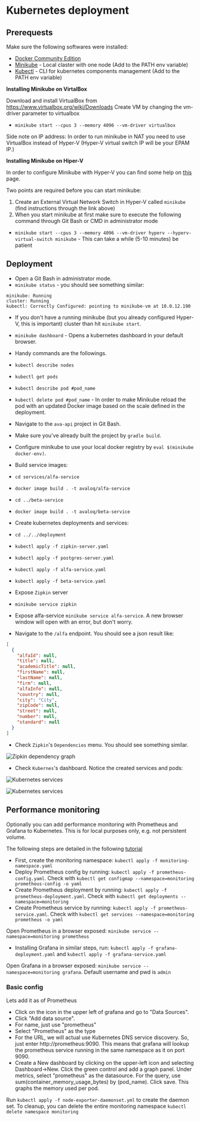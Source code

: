 # Kubernetes deployment

## Prerequests

Make sure the following softwares were installed:

- [Docker Community Edition](https://www.docker.com/community-edition)
- [Minikube](https://github.com/kubernetes/minikube) - Local claster with one node (Add to the PATH env variable)
- [Kubectl](https://kubernetes.io/docs/tasks/tools/install-kubectl/) - CLI for kubernetes components management (Add to the PATH env variable)


**Installing Minikube on VirtalBox**

Download and install VirtualBox from
https://www.virtualbox.org/wiki/Downloads
Create VM by changing the vm-driver parameter to virtualbox
- `minikube start --cpus 3 --memory 4096 --vm-driver virtualbox`

Side note on IP address: In order to run minikube in NAT you need to use VirtualBox instead of Hyper-V (Hyper-V virtual switch IP will be your EPAM IP.)

**Installing Minikube on Hiper-V**

In order to configure Minikube with Hyper-V you can find some help on [this](https://kb.epam.com/display/CTOOCC/Kubernetes+installation) page.

Two points are required before you can start minikube:

1. Create an External Virtual Network Switch in Hyper-V called `minikube` (find instructions through the link above)
2. When you start minikube at first make sure to execute the following command through Git Bash or CMD in administrator mode
- `minikube start --cpus 3 --memory 4096 --vm-driver hyperv --hyperv-virtual-switch minikube` - This can take a while (5-10 minutes) be patient

## Deployment

- Open a Git Bash in administrator mode.
- `minikube status` - you should see something similar:
```
minikube: Running
cluster: Running
kubectl: Correctly Configured: pointing to minikube-vm at 10.0.12.190
```

- If you don't have a running minikube (but you already configured Hyper-V, this is important) cluster than hit `minikube start`.
- `minikube dashboard` - Opens a kubernetes dashboard in your default browser.

- Handy commands are the followings.
- `kubectl describe nodes`
- `kubectl get pods`
- `kubectl describe pod #pod_name`
- `kubectl delete pod #pod_name` - In order to make Minikube reload the pod with an updated Docker image based on the scale defined in the deployment.

- Navigate to the `ava-api` project in Git Bash.
- Make sure you've already built the project by `gradle build`.
- Configure minikube to use your local docker registry by `eval $(minikube docker-env)`.
- Build service images:
 - `cd services/alfa-service`
 - `docker image build . -t avaloq/alfa-service`
 - `cd ../beta-service`
 - `docker image build . -t avaloq/beta-service`
- Create kubernetes deployments and services:
 - `cd ../../deployment`
 - `kubectl apply -f zipkin-server.yaml`
 - `kubectl apply -f postgres-server.yaml`
 - `kubectl apply -f alfa-service.yaml`
 - `kubectl apply -f beta-service.yaml`
- Expose `Zipkin` server
 - `minikube service zipkin`
- Expose alfa-service `minikube service alfa-service`. A new browser window will open with an error, but don't worry.
- Navigate to the `/alfa` endpoint. You should see a json  result like:

```json
[
  {
    "alfaId": null,
    "title": null,
    "academicTitle": null,
    "firstName": null,
    "lastName": null,
    "firm": null,
    "alfaInfo": null,
    "country": null,
    "city": "City",
    "zipCode": null,
    "street": null,
    "number": null,
    "standard": null
  }
]
```

- Check `Zipkin`'s `Dependencies` menu. You should see something similar.

![Zipkin dependency graph](images/zipkin.png)

- Check `Kubernes`'s dashboard. Notice the created services and pods:

![Kubernetes services](images/kube-services.png)

![Kubernetes services](images/kube-pods.png)

## Performance monitoring

Optionally you can add performance monitoring with Prometheus and Grafana to Kubernetes. This is for local purposes only, e.g. not persistent volume.

The following steps are detailed in the following [tutorial](https://github.com/bakins/minikube-prometheus-demo)

- First, create the monitoring namespace: `kubectl apply -f monitoring-namespace.yaml`
- Deploy Prometheus config by running: `kubectl apply -f prometheus-config.yaml`. Check with `kubectl get configmap --namespace=monitoring prometheus-config -o yaml`
- Create Prometheus deployment by running: `kubectl apply -f prometheus-deployment.yaml`. Check with `kubectl get deployments --namespace=monitoring`
- Create Prometheus service by running: `kubectl apply -f prometheus-service.yaml`. Check with `kubectl get services --namespace=monitoring prometheus -o yaml`

Open Prometheus in a browser exposed: `minikube service --namespace=monitoring prometheus`

- Installing Grafana in similar steps, run: `kubectl apply -f grafana-deployment.yaml` and `kubectl apply -f grafana-service.yaml`

Open Grafana in a browser exposed: `minikube service --namespace=monitoring grafana`. Default username and pwd is `admin`

### Basic config

Lets add it as of Prometheus

- Click on the icon in the upper left of grafana and go to "Data Sources".
- Click "Add data source".
- For name, just use "prometheus"
- Select "Prometheus" as the type
- For the URL, we will actual use Kubernetes DNS service discovery. So, just enter http://prometheus:9090. This means that grafana will lookup the prometheus service running in the same namespace as it on port 9090.
- Create a New dashboard by clicking on the upper-left icon and selecting Dashboard->New. Click the green control and add a graph panel. Under metrics, select "prometheus" as the datasource. For the query, use sum(container_memory_usage_bytes) by (pod_name). Click save. This graphs the memory used per pod.

Run `kubectl apply -f node-exporter-daemonset.yml` to create the daemon set.
To cleanup, you can delete the entire monitoring namespace `kubectl delete namespace monitoring`
